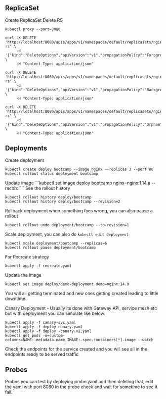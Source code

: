 
## ReplicaSet
Create ReplicaSet
Delete RS

```
kubectl proxy --port=8080

curl -X DELETE 'http://localhost:8080/apis/apps/v1/namespaces/default/replicasets/nginx-rs' \
     -d '{"kind":"DeleteOptions","apiVersion":"v1","propagationPolicy":"Foreground"}' \
     -H "Content-Type: application/json"

```

```
curl -X DELETE 'http://localhost:8080/apis/apps/v1/namespaces/default/replicasets/nginx-rs' \
     -d '{"kind":"DeleteOptions","apiVersion":"v1","propagationPolicy":"Background"}' \
     -H "Content-Type: application/json"

```

```
curl -X DELETE 'http://localhost:8080/apis/apps/v1/namespaces/default/replicasets/nginx-rs' \
     -d '{"kind":"DeleteOptions","apiVersion":"v1","propagationPolicy":"Orphan"}' \
     -H "Content-Type: application/json"

```
## Deployments 
Create deployment
```
kubectl create deploy bootcamp --image nginx --replicas 3 --port 80
kubectl rollout status deployment bootcamp
```
Update image 
```kubectl set image deploy bootcamp nginx=nginx:1.14.a --record````
See the rollout history 
```
kubectl rollout history deploy/bootcamp
kubectl rollout history deploy/bootcamp --revision=2
```
Rollback deployment when something foes wrong, you can also pause a rollout
```
kubectl rollout undo deployment/bootcamp --to-revision=1
```
Scale deployment, you can also do `kubectl edit deployment`

```
kubectl scale deployment/bootcamp --replicas=6
kubectl rollout pause deployment/bootcamp
```

For Recreate strategy
```
kubectl apply -f recreate.yaml
```
Update the image
```
kubectl set image deploy/demo-deployment demo=nginx:14.0
```
You will all getting terminated and new ones getting created leading to little downtime.

Canary Deployment - Usually its done with Gateway API, service mesh etc but with deployment you can simulate like below:
```
kubectl apply -f canary-svc.yaml
kubectl apply -f deploy-canary.yaml
kubectl apply -f deploy -canary-v2.yaml
kubectl get pods -o=custom-columns=NAME:.metadata.name,IMAGE:.spec.containers[*].image --watch
```
Check the endpoints for the service created and you will see all in the endpoints ready to be served traffic. 

## Probes 
Probes you can test by deploying probe.yaml and then deleting that, edit the yaml with port 8080 in the probe check and wait for sometime to see it fail. 
